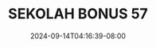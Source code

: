 --- 
title: "SEKOLAH BONUS 57"
description: "streaming  video bokep SEKOLAH BONUS 57 doodstream full terbaru"
date: 2024-09-14T04:16:39-08:00
file_code: "z68wytxsaphu"
draft: false
cover: "pse8e3w2294ey615.jpg"
tags: ["SEKOLAH", "BONUS", "bokep-indo", "bokep-viral", "bokep-ig"]
length: 59
fld_id: "1235332"
foldername: "ARINDA ARRACHI COSPLAYER"
categories: ["ARINDA ARRACHI COSPLAYER"]
views: 56
---